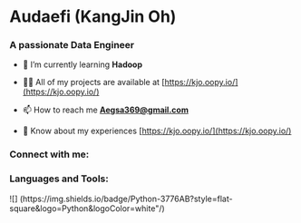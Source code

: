 <h1 align="left"> Audaefi (KangJin Oh)</h1>
<h3 align="left"> A passionate Data Engineer</h3>

- 🌱 I’m currently learning **Hadoop**

- 👨‍💻 All of my projects are available at [https://kjo.oopy.io/](https://kjo.oopy.io/)

- 📫 How to reach me **Aegsa369@gmail.com**

- 📄 Know about my experiences [https://kjo.oopy.io/](https://kjo.oopy.io/)

<h3 align="left">Connect with me:</h3>
<p align="left">
</p>

<h3 align="left">Languages and Tools:</h3>
![] (https://img.shields.io/badge/Python-3776AB?style=flat-square&logo=Python&logoColor=white"/)
